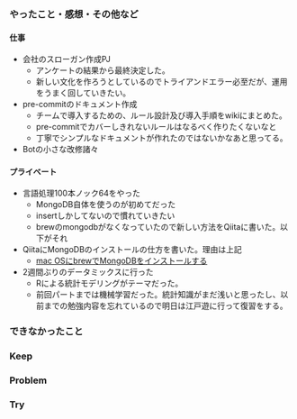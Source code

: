 ### やったこと・感想・その他など

#### 仕事

- 会社のスローガン作成PJ
  - アンケートの結果から最終決定した。
  - 新しい文化を作ろうとしているのでトライアンドエラー必至だが、運用をうまく回していきたい。
- pre-commitのドキュメント作成
  - チームで導入するための、ルール設計及び導入手順をwikiにまとめた。
  - pre-commitでカバーしきれないルールはなるべく作りたくないなと
  - 丁寧でシンプルなドキュメントが作れたのではないかなあと思ってる。
- Botの小さな改修諸々
  

#### プライベート

- 言語処理100本ノック64をやった
  - MongoDB自体を使うのが初めてだった
  - insertしかしてないので慣れていきたい
  - brewのmongodbがなくなっていたので新しい方法をQiitaに書いた。以下がそれ
- QiitaにMongoDBのインストールの仕方を書いた。理由は上記
  - [mac OSにbrewでMongoDBをインストールする](https://qiita.com/kazuki5555/items/b80f1f313137dffbb351)
- 2週間ぶりのデータミックスに行った
  - Rによる統計モデリングがテーマだった。
  - 前回パートまでは機械学習だった。統計知識がまだ浅いと思ったし、以前までの勉強内容を忘れているので明日は江戸遊に行って復習をする。

### できなかったこと


### Keep



### Problem 


### Try


